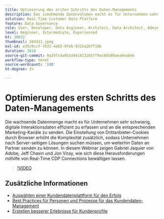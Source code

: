 ```yaml
---
title: Optimierung des ersten Schritts des Daten-Managements
description: Das zunehmende Datenvolumen macht es für Unternehmen sehr schwierig, digitale Interaktionsdaten effizient zu erfassen und an das passende Marketing zu senden … (Beschreibungen sollten zwischen 60 und 160 Zeichen lang sein)
solution: Real-Time Customer Data Platform
feature: Data Governance
role: User, Developer, Data Engineer, Architect, Data Architect, Admin, Leader
level: Beginner, Intermediate, Experienced
kt: 10632
thumbnail: 344311.jpeg
exl-id: e35c6cc7-7831-4a62-9feb-9315a2bff18b
duration: 3818
source-git-commit: 9a297cda953d4414131657f9ac84580aea0eabeb
workflow-type: tm+mt
source-wordcount: '148'
ht-degree: 1%

---
```


# Optimierung des ersten Schritts des Daten-Managements

Die wachsende Datenmenge macht es für Unternehmen sehr schwierig, digitale Interaktionsdaten effizient zu erfassen und an die entsprechenden Marketing-Kanäle zu senden. Die Einstellung von Drittanbieter-Cookies durch Browser erhöht die Komplexität zusätzlich, sodass Unternehmen nach Server-seitigen Lösungen suchen müssen, um weiterhin Daten an Partner senden zu können. In diesem Webinar zeigen Gabriel Jaquier von Adobe, Jeff Chasin und Jon Viray, wie sich diese Herausforderungen mithilfe von Real-Time CDP Connections bewältigen lassen.

>[!VIDEO](https://video.tv.adobe.com/v/344311/?quality=12&learn=on)

## Zusätzliche Informationen

* [Auswählen einer Kundendatenplattform für den Erfolg](cdp-success.md)
* [Best Practices für Personen und Prozesse für das Kundendaten-Management](people-and-process.md)
* [Erstellen besserer Erlebnisse für Kundenprofile](building-better-experiences-with-customer-profiles.md)
